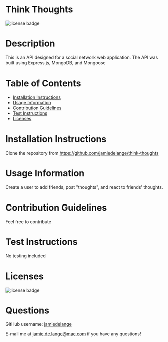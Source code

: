 # Think Thoughts

  ![license badge](https://img.shields.io/badge/license-MIT-blue)

  # Description

  This is an API designed for a social network web application. The API was built using Express.js, MongoDB, and Mongoose

  # Table of Contents
  * [Installation Instructions](#installation-instructions)
  * [Usage Information](#usage-information)
  * [Contribution Guidelines](#contribution-guidelines)
  * [Test Instructions](#test-instructions)
  * [Licenses](#licenses)

  # Installation Instructions
  Clone the repository from https://github.com/jamiedelange/think-thoughts

  # Usage Information
  Create a user to add friends, post "thoughts", and react to friends' thoughts. 

  # Contribution Guidelines
  Feel free to contribute

  # Test Instructions
  No testing included

  # Licenses
  ![license badge](https://img.shields.io/badge/license-MIT-blue)

  # Questions
  GitHub username: [jamiedelange](https://github.com/jamiedelange)

  E-mail me at jamie.de.lange@mac.com if you have any questions!
